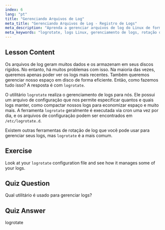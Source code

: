 ```yaml
---
index: 6
lang: "pt"
title: "Gerenciando Arquivos de Log"
meta_title: "Gerenciando Arquivos de Log - Registro de Logs"
meta_description: "Aprenda a gerenciar arquivos de log do Linux de forma eficiente usando logrotate. Descubra a rotação de logs, compressão e configuração para economizar espaço em disco. Comece a aprender hoje!"
meta_keywords: "logrotate, logs Linux, gerenciamento de logs, rotação de logs, tutorial Linux, iniciante, guia, espaço em disco"
---
```


## Lesson Content

Os arquivos de log geram muitos dados e os armazenam em seus discos rígidos. No entanto, há muitos problemas com isso. Na maioria das vezes, queremos apenas poder ver os logs mais recentes. Também queremos gerenciar nosso espaço em disco de forma eficiente. Então, como fazemos tudo isso? A resposta é com `logrotate`.

O utilitário `logrotate` realiza o gerenciamento de logs para nós. Ele possui um arquivo de configuração que nos permite especificar quantos e quais logs manter, como compactar nossos logs para economizar espaço e muito mais. A ferramenta `logrotate` geralmente é executada via cron uma vez por dia, e os arquivos de configuração podem ser encontrados em `/etc/logrotate.d`.

Existem outras ferramentas de rotação de log que você pode usar para gerenciar seus logs, mas `logrotate` é a mais comum.

## Exercise

Look at your `logrotate` configuration file and see how it manages some of your logs.

## Quiz Question

Qual utilitário é usado para gerenciar logs?

## Quiz Answer

logrotate

